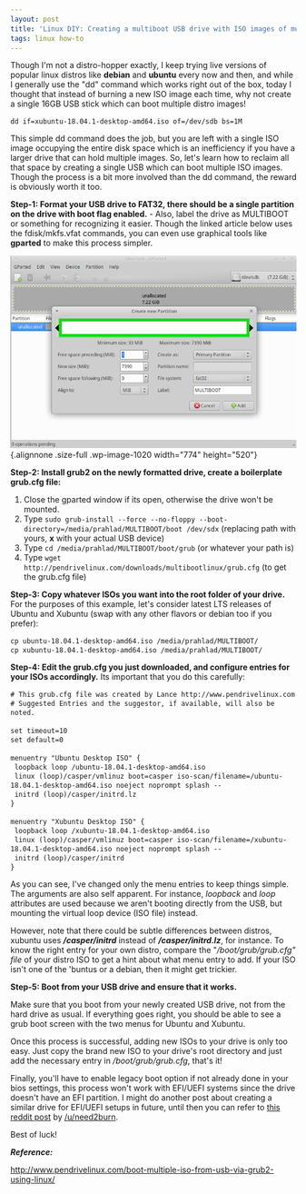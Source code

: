 ```yaml
---
layout: post
title: 'Linux DIY: Creating a multiboot USB drive with ISO images of multiple distros'
tags: linux how-to
---
```


Though I'm not a distro-hopper exactly, I keep trying live versions of popular linux distros like **debian** and **ubuntu** every now and then, and while I generally use the "dd" command which works right out of the box, today I thought that instead of burning a new ISO image each time, why not create a single 16GB USB stick which can boot multiple distro images!<!--more-->

    dd if=xubuntu-18.04.1-desktop-amd64.iso of=/dev/sdb bs=1M

This simple dd command does the job, but you are left with a single ISO image occupying the entire disk space which is an inefficiency if you have a larger drive that can hold multiple images. So, let's learn how to reclaim all that space by creating a single USB which can boot multiple ISO images. Though the process is a bit more involved than the dd command, the reward is obviously worth it too.

**Step-1: Format your USB drive to FAT32, there should be a single partition on the drive with boot flag enabled.** - Also, label the drive as MULTIBOOT or something for recognizing it easier. Though the linked article below uses the fdisk/mkfs.vfat commands, you can even use graphical tools like **gparted** to make this process simpler.

![Gparted](/uploads/2018/09/gparted.png){.alignnone .size-full .wp-image-1020 width="774" height="520"}

**Step-2: Install grub2 on the newly formatted drive, create a boilerplate grub.cfg file:**

1.  Close the gparted window if its open, otherwise the drive won't be mounted.
2.  Type `sudo grub-install --force --no-floppy --boot-directory=/media/prahlad/MULTIBOOT/boot /dev/sdx` (replacing path with yours, **x** with your actual USB device)
3.  Type `cd /media/prahlad/MULTIBOOT/boot/grub` (or whatever your path is)
4.  Type `wget http://pendrivelinux.com/downloads/multibootlinux/grub.cfg` (to get the grub.cfg file)

**Step-3: Copy whatever ISOs you want into the root folder of your drive.** For the purposes of this example, let's consider latest LTS releases of Ubuntu and Xubuntu (swap with any other flavors or debian too if you prefer):

    cp ubuntu-18.04.1-desktop-amd64.iso /media/prahlad/MULTIBOOT/
    cp xubuntu-18.04.1-desktop-amd64.iso /media/prahlad/MULTIBOOT/

**Step-4: Edit the grub.cfg you just downloaded, and configure entries for your ISOs accordingly.** Its important that you do this carefully:

    # This grub.cfg file was created by Lance http://www.pendrivelinux.com
    # Suggested Entries and the suggestor, if available, will also be noted.

    set timeout=10
    set default=0

    menuentry "Ubuntu Desktop ISO" {
     loopback loop /ubuntu-18.04.1-desktop-amd64.iso
     linux (loop)/casper/vmlinuz boot=casper iso-scan/filename=/ubuntu-18.04.1-desktop-amd64.iso noeject noprompt splash --
     initrd (loop)/casper/initrd.lz
    }

    menuentry "Xubuntu Desktop ISO" {
     loopback loop /xubuntu-18.04.1-desktop-amd64.iso
     linux (loop)/casper/vmlinuz boot=casper iso-scan/filename=/xubuntu-18.04.1-desktop-amd64.iso noeject noprompt splash --
     initrd (loop)/casper/initrd
    }

As you can see, I've changed only the menu entries to keep things simple. The arguments are also self apparent. For instance, *loopback* and *loop* attributes are used because we aren't booting directly from the USB, but mounting the virtual loop device (ISO file) instead.

However, note that there could be subtle differences between distros, xubuntu uses ***/casper/initrd*** instead of ***/casper/initrd.lz***, for instance. To know the right entry for your own distro, compare the "*/boot/grub/grub.cfg" file* of your distro ISO to get a hint about what menu entry to add. If your ISO isn't one of the 'buntus or a debian, then it might get trickier.

**Step-5: Boot from your USB drive and ensure that it works.**

Make sure that you boot from your newly created USB drive, not from the hard drive as usual. If everything goes right, you should be able to see a grub boot screen with the two menus for Ubuntu and Xubuntu.

Once this process is successful, adding new ISOs to your drive is only too easy. Just copy the brand new ISO to your drive's root directory and just add the necessary entry in */boot/grub/grub.cfg*, that's it!

Finally, you'll have to enable legacy boot option if not already done in your bios settings, this process won't work with EFI/UEFI systems since the drive doesn't have an EFI partition. I might do another post about creating a similar drive for EFI/UEFI setups in future, until then you can refer to [this reddit post](https://old.reddit.com/r/linux/comments/9es7j1/linux_diy_creating_a_multiboot_usb_drive_with_iso/e5sa5d8/) by [/u/need2burn](https://old.reddit.com/user/need2burn).

Best of luck!

***Reference:***

http://www.pendrivelinux.com/boot-multiple-iso-from-usb-via-grub2-using-linux/

